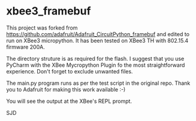 # xbee3_framebuf
This project was forked from https://github.com/adafruit/Adafruit_CircuitPython_framebuf and edited to run on XBee3 micropython.  It has been tested on XBee3 TH with 802.15.4 firmware 200A.

The directory struture is as required for the flash.  I suggest that you use PyCharm with the XBee Mycropython Plugin fo the most straightforward experience. Don't forget to exclude unwanted files. 

The main.py program runs as per the test script in the original repo.  Thank you to Adafruit for making this work available :-)

You will see the output at the XBee's REPL prompt. 

SJD
